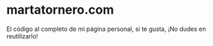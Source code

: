 # martatornero.com

El código al completo de mi página personal, si te gusta, ¡No dudes en reutilízarlo!
